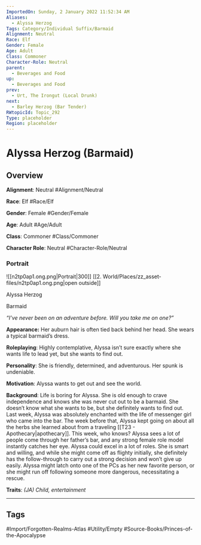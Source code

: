```yaml
---
ImportedOn: Sunday, 2 January 2022 11:52:34 AM
Aliases:
  - Alyssa Herzog
Tags: Category/Individual Suffix/Barmaid
Alignment: Neutral
Race: Elf
Gender: Female
Age: Adult
Class: Commoner
Character-Role: Neutral
parent:
  - Beverages and Food
up:
  - Beverages and Food
prev:
  - Urt, The Irongut (Local Drunk)
next:
  - Barley Herzog (Bar Tender)
RWtopicId: Topic_292
Type: placeholder
Region: placeholder
---
```

# Alyssa Herzog (Barmaid)
## Overview
**Alignment**: Neutral
#Alignment/Neutral

**Race**: Elf
#Race/Elf

**Gender**: Female
#Gender/Female

**Age**: Adult
#Age/Adult

**Class**: Commoner
#Class/Commoner

**Character Role**: Neutral
#Character-Role/Neutral

### Portrait
![[n2tp0ap1.ong.png|Portrait|300]]
[[2. World/Places/zz_asset-files/n2tp0ap1.ong.png|open outside]]

Alyssa Herzog

Barmaid

*“I’ve never been on an adventure before. Will you take me on one?”*

**Appearance:** Her auburn hair is often tied back behind her head. She wears a typical barmaid’s dress.

**Roleplaying**: Highly contemplative, Alyssa isn’t sure exactly where she wants life to lead yet, but she wants to find out.

**Personality**: She is friendly, determined, and adventurous. Her spunk is undeniable.

**Motivation**: Alyssa wants to get out and see the world.

**Background**: Life is boring for Alyssa. She is old enough to crave independence and knows she was never cut out to be a barmaid. She doesn’t know what she wants to be, but she definitely wants to find out. Last week, Alyssa was absolutely enchanted with the life of messenger girl who came into the bar. The week before that, Alyssa kept going on about all the herbs she learned about from a traveling [[T23 - Apothecary|apothecary]]. This week, who knows? Alyssa sees a lot of people come through her father’s bar, and any strong female role model instantly catches her eye. Alyssa could excel in a lot of roles. She is smart and willing, and while she might come off as flighty initially, she definitely has the follow-through to carry out a strong decision and won’t give up easily. Alyssa might latch onto one of the PCs as her new favorite person, or she might run off following someone more dangerous, necessitating a rescue.

**Traits**: *(JA) Child, entertainment*


---
## Tags
#Import/Forgotten-Realms-Atlas #Utility/Empty #Source-Books/Princes-of-the-Apocalypse

